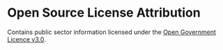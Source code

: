 # Open Source License Attribution

Contains public sector information licensed under the [Open Government Licence v3.0](https://www.nationalarchives.gov.uk/doc/open-government-licence/version/3/).
